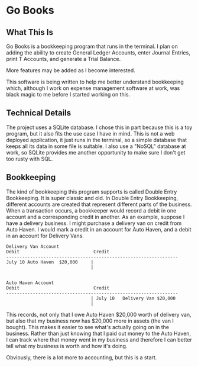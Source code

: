 # Go Books

## What This Is

Go Books is a bookkeeping program that runs in the terminal. I plan on adding the ability to create General Ledger Accounts, enter Journal Entries, print T Accounts, and generate a Trial Balance.

More features may be added as I become interested.

This software is being written to help me better understand bookkeeping which, although I work on expense management software at work, was black magic to me before I started working on this.

## Technical Details

The project uses a SQLite database. I chose this in part because this is a toy program, but it also fits the use case I have in mind. This is not a web deployed application, it just runs in the terminal, so a simple database that keeps all its data in some file is suitable. I also use a "NoSQL" database at work, so SQLite provides me another opportunity to make sure I don't get too rusty with SQL.

## Bookkeeping

The kind of bookkeeping this program supports is called Double Entry Bookkeeping. It is super classic and old. In Double Entry Bookkeeping, different accounts are created that represent different parts of the business. When a transaction occurs, a bookkeeper would record a debit in one account and a corresponding credit in another. As an example, suppose I have a delivery business. I might purchase a delivery van on credit from Auto Haven. I would mark a credit in an account for Auto Haven, and a debit in an account for Delivery Vans.

	Delivery Van Account
	Debit							 Credit
	-----------------------------------------------------------------
	July 10	Auto Haven	$20,000		|
									|


	Auto Haven Account
	Debit							 Credit
	-----------------------------------------------------------------
									| July 10	Delivery Van $20,000
									|

This records, not only that I owe Auto Haven $20,000 worth of delivery van, but also that my business now has $20,000 more in assets (the van I bought). This makes it easier to see what's actually going on in the business. Rather than just knowing that I paid out money to the Auto Haven, I can track where that money went in my business and therefore I can better tell what my business is worth and how it's doing.

Obviously, there is a lot more to accounting, but this is a start.